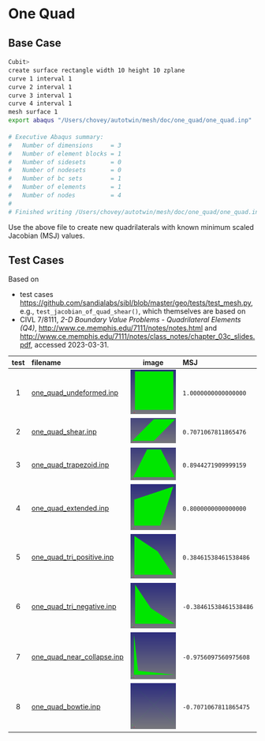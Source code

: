# One Quad

## Base Case

```bash
Cubit>
create surface rectangle width 10 height 10 zplane
curve 1 interval 1
curve 2 interval 1
curve 3 interval 1
curve 4 interval 1
mesh surface 1
export abaqus "/Users/chovey/autotwin/mesh/doc/one_quad/one_quad.inp"  overwrite  everything 

# Executive Abaqus summary:
#   Number of dimensions     = 3
#   Number of element blocks = 1
#   Number of sidesets       = 0
#   Number of nodesets       = 0
#   Number of bc sets        = 1
#   Number of elements       = 1
#   Number of nodes          = 4
# 
# Finished writing /Users/chovey/autotwin/mesh/doc/one_quad/one_quad.inp
```

Use the above file to create new quadrilaterals with known minimum scaled Jacobian (MSJ) values.

## Test Cases

Based on 

* test cases https://github.com/sandialabs/sibl/blob/master/geo/tests/test_mesh.py, e.g., `test_jacobian_of_quad_shear()`, which themselves are based on
* CIVL 7/8111, *2-D Boundary Value Problems - Quadrilateral Elements (Q4)*, http://www.ce.memphis.edu/7111/notes/notes.html and http://www.ce.memphis.edu/7111/notes/class_notes/chapter_03c_slides.pdf, accessed 2023-03-31.


test | filename | image | MSJ
:--: | :-- | :--: | :--
1 | [one_quad_undeformed.inp](one_quad_undeformed.inp) | ![one_quad_undeformed](figs/one_quad_undeformed.png) | `1.0000000000000000`
2 | [one_quad_shear.inp](one_quad_shear.inp) | ![one_quad_shear](figs/one_quad_shear.png) | `0.7071067811865476`
3 | [one_quad_trapezoid.inp](one_quad_trapezoid.inp) | ![one_quad_trapezoid](figs/one_quad_trapezoid.png) | `0.8944271909999159`
4 | [one_quad_extended.inp](one_quad_extended.inp) | ![one_quad_extended](figs/one_quad_extended.png) | `0.8000000000000000`
5 | [one_quad_tri_positive.inp](one_quad_tri_positive.inp) | ![one_quad_tri_positive](figs/one_quad_tri_positive.png) | `0.38461538461538486`
6 | [one_quad_tri_negative.inp](one_quad_tri_negative.inp) | ![one_quad_tri_negative](figs/one_quad_tri_negative.png) | `-0.38461538461538486`
7 | [one_quad_near_collapse.inp](one_quad_near_collapse.inp) | ![one_quad_near_collapse](figs/one_quad_near_collapse.png) | `-0.9756097560975608`
8 | [one_quad_bowtie.inp](one_quad_bowtie.inp) | ![one_quad_bowtie](figs/one_quad_bowtie.png) | `-0.7071067811865475`
